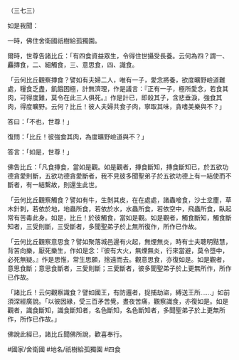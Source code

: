 （三七三）

如是我聞：

一時，佛住舍衛國祇樹給孤獨園。

爾時，世尊告諸比丘：「有四食資益眾生，令得住世攝受長養。云何為四？謂一、麤摶食，二、細觸食，三、意思食，四、識食。

「云何比丘觀察摶食？譬如有夫婦二人，唯有一子，愛念將養，欲度曠野嶮道難處，糧食乏盡，飢餓困極，計無濟理，作是議言：『正有一子，極所愛念，若食其肉，可得度難，莫令在此三人俱死。』作是計已，即殺其子，含悲垂淚，強食其肉，得度曠野。云何？比丘！彼人夫婦共食子肉，寧取其味，貪嗜美樂與不？」

答曰：「不也，世尊！」

復問：「比丘！彼強食其肉，為度曠野嶮道與不？」

答言：「如是，世尊！」

佛告比丘：「凡食摶食，當如是觀。如是觀者，摶食斷知，摶食斷知已，於五欲功德貪愛則斷，五欲功德貪愛斷者，我不見彼多聞聖弟子於五欲功德上有一結使而不斷者，有一結繫故，則還生此世。

「云何比丘觀察觸食？譬如有牛，生剝其皮，在在處處，諸蟲唼食，沙土坌塵，草木針刺，若依於地，地蟲所食，若依於水，水蟲所食，若依空中，飛蟲所食，臥起常有苦毒此身。如是，比丘！於彼觸食，當如是觀。如是觀者，觸食斷知，觸食斷知者，三受則斷，三受斷者，多聞聖弟子於上無所復作，所作已作故。

「云何比丘觀察意思食？譬如聚落城邑邊有火起，無煙無炎，時有士夫聰明黠慧，背苦向樂，厭死樂生，作如是念：『彼有大火，無煙無炎，行來當避，莫令墮中，必死無疑。』作是思惟，常生思願，捨遠而去。觀意思食，亦復如是。如是觀者，意思食斷；意思食斷者，三愛則斷；三愛斷者，彼多聞聖弟子於上更無所作，所作已作故。

「諸比丘！云何觀察識食？譬如國王，有防邏者，捉捕劫盜，縛送王所……」如前須深經廣說。「以彼因緣，受三百矛苦覺，晝夜苦痛，觀察識食，亦復如是。如是觀者，識食斷知，識食斷知者，名色斷知，名色斷知者，多聞聖弟子於上更無所作，所作已作故。」

佛說此經已，諸比丘聞佛所說，歡喜奉行。

#國家/舍衛國
#地名/祇樹給孤獨園
#四食
